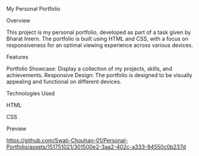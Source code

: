 My Personal Portfolio


Overview

This project is my personal portfolio, developed as part of a task given by Bharat Intern. The portfolio is built using HTML and CSS, with a focus on responsiveness for an optimal viewing experience across various devices.

Features

Portfolio Showcase: Display a collection of my projects, skills, and achievements.
Responsive Design: The portfolio is designed to be visually appealing and functional on different devices.

Technologies Used

HTML

CSS


Preview




https://github.com/Swati-Chouhan-01/Personal-Portfolio/assets/151751021/301500e2-3aa2-402c-a333-94550c0b237d

